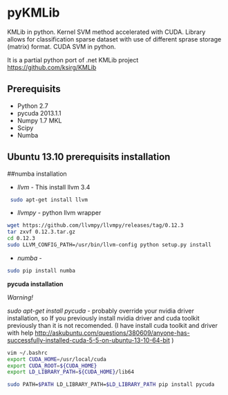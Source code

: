 pyKMLib
=======

KMLib in python. Kernel SVM method accelerated with CUDA.
Library allows for classification sparse dataset with use of different sprase storage (matrix) format.
CUDA SVM in python.

It is a partial python port of .net KMLib project https://github.com/ksirg/KMLib 



Prerequisits
-------------
* Python 2.7
* pycuda 2013.1.1
* Numpy 1.7 MKL
* Scipy
* Numba


Ubuntu 13.10 prerequisits installation
-----------

##numba installation

* *llvm* - This install llvm 3.4
```sh
 sudo apt-get install llvm
```

* *llvmpy* - python llvm wrapper

```sh
wget https://github.com/llvmpy/llvmpy/releases/tag/0.12.3
tar zxvf 0.12.3.tar.gz
cd 0.12.3
sudo LLVM_CONFIG_PATH=/usr/bin/llvm-config python setup.py install
```

* *numba* - 
```sh
sudo pip install numba
```

**pycuda installation**

*Warning!*

*sudo apt-get install pycuda* - probably override your nvidia driver installation, so If you previously install nvidia driver and cuda toolkit previously than it is not recomended. (I have install cuda toolkit and driver with help http://askubuntu.com/questions/380609/anyone-has-successfully-installed-cuda-5-5-on-ubuntu-13-10-64-bit )

```sh
vim ~/.bashrc 
export CUDA_HOME=/usr/local/cuda
export CUDA_ROOT=${CUDA_HOME}
export LD_LIBRARY_PATH=${CUDA_HOME}/lib64

sudo PATH=$PATH LD_LIBRARY_PATH=$LD_LIBRARY_PATH pip install pycuda
```
